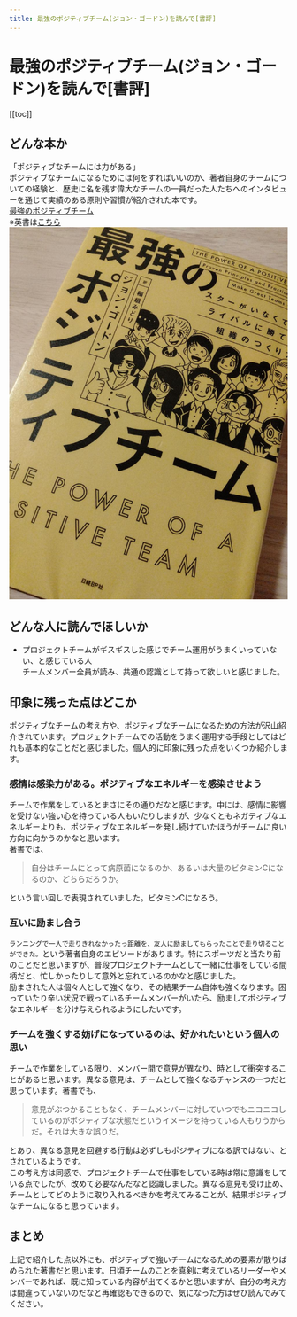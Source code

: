 ```yaml
---
title: 最強のポジティブチーム(ジョン・ゴードン)を読んで[書評]
---
```


# 最強のポジティブチーム(ジョン・ゴードン)を読んで[書評]

[[toc]]

## どんな本か

「ポジティブなチームには力がある」  
ポジティブなチームになるためには何をすればいいのか、著者自身のチームについての経験と、歴史に名を残す偉大なチームの一員だった人たちへのインタビューを通じて実績のある原則や習慣が紹介された本です。  
[最強のポジティブチーム](https://www.amazon.co.jp/dp/4822289575)  
※英書は[こちら](https://www.amazon.com/dp/1119430240)
![最強のポジティブチーム](../src/../.vuepress/public/images/2022-02-09-01/positiveteam.jpg)

## どんな人に読んでほしいか

- プロジェクトチームがギスギスした感じでチーム運用がうまくいっていない、と感じている人  
チームメンバー全員が読み、共通の認識として持って欲しいと感じました。

## 印象に残った点はどこか

ポジティブなチームの考え方や、ポジティブなチームになるための方法が沢山紹介されています。プロジェクトチームでの活動をうまく運用する手段としてはどれも基本的なことだと感じました。個人的に印象に残った点をいくつか紹介します。

### 感情は感染力がある。ポジティブなエネルギーを感染させよう

チームで作業をしているとまさにその通りだなと感じます。中には、感情に影響を受けない強い心を持っている人もいたりしますが、少なくともネガティブなエネルギーよりも、ポジティブなエネルギーを発し続けていたほうがチームに良い方向に向かうのかなと思います。  
著書では、
> 自分はチームにとって病原菌になるのか、あるいは大量のビタミンCになるのか、どちらだろうか。

という言い回しで表現されていました。ビタミンCになろう。

### 互いに励まし合う

`ランニングで一人で走りきれなかったっ距離を、友人に励ましてもらったことで走り切ることができた。`という著者自身のエピソードがあります。特にスポーツだと当たり前のことだと思いますが、普段プロジェクトチームとして一緒に仕事をしている間柄だと、忙しかったりして意外と忘れているのかなと感じました。  
励まされた人は個々人として強くなり、その結果チーム自体も強くなります。困っていたり辛い状況で戦っているチームメンバーがいたら、励ましてポジティブなエネルギーを分け与えられるようにしたいです。

### チームを強くする妨げになっているのは、好かれたいという個人の思い

チームで作業をしている限り、メンバー間で意見が異なり、時として衝突することがあると思います。異なる意見は、チームとして強くなるチャンスの一つだと思っています。著書でも、
> 意見がぶつかることもなく、チームメンバーに対していつでもニコニコしているのがポジティブな状態だというイメージを持っている人もりうからだ。それは大きな誤りだ。

とあり、異なる意見を回避する行動は必ずしもポジティブになる訳ではない、とされているようです。  
この考え方は同感で、プロジェクトチームで仕事をしている時は常に意識をしている点でしたが、改めて必要なんだなと認識しました。異なる意見も受け止め、チームとしてどのように取り入れるべきかを考えてみることが、結果ポジティブなチームになると思っています。

## まとめ

上記で紹介した点以外にも、ポジティブで強いチームになるための要素が散りばめられた著書だと思います。日頃チームのことを真剣に考えているリーダーやメンバーであれば、既に知っている内容が出てくるかと思いますが、自分の考え方は間違っていないのだなと再確認もできるので、気になった方はぜひ読んでみてください。
